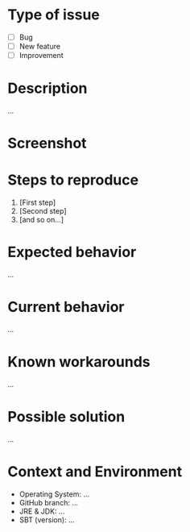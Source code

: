 # Type of issue <!-- [x] all the boxes that apply -->
- [ ] Bug
- [ ] New feature
- [ ] Improvement

# Description <!-- Please provide a succinct description -->
...

# Screenshot <!-- If available, copy & paste to upload -->

# Steps to reproduce <!-- How can we reproduce the issue? -->
1. [First step]
2. [Second step]
3. [and so on...]

# Expected behavior <!-- The behavior you're expecting -->
...

# Current behavior <!-- The actual behavior observed -->
...

# Known workarounds <!-- If any, please share here -->
...

# Possible solution <!-- If you have a suggestion, how the issue could be solved -->
...


# Context and Environment
* Operating System: ...
* GitHub branch: ...
* JRE & JDK: ...
* SBT (version): ...
